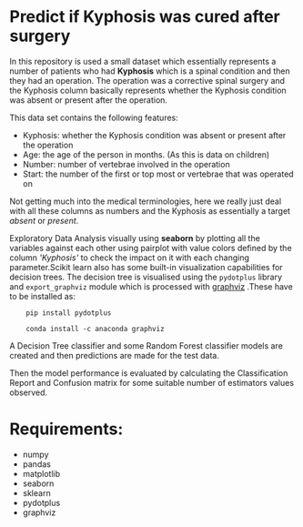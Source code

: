 # Predict if Kyphosis was cured after surgery

In this repository is used a small dataset which essentially represents a number of patients who had **Kyphosis** which is a spinal condition and then they had an operation. The operation was a corrective spinal surgery and the Kyphosis column basically represents whether the Kyphosis condition was absent or present after the operation.

This data set contains the following features:

- Kyphosis: whether the Kyphosis condition was absent or present after the operation
- Age: the age of the person in months. (As this is data on children)
- Number: number of vertebrae involved in the operation
- Start: the number of the first or top most or vertebrae that was operated on

Not getting much into the medical terminologies, here we really just deal with all these columns as numbers and the Kyphosis as essentially a target *absent* or *present*.

Exploratory Data Analysis visually using **seaborn** by plotting all the variables against each other using pairplot with value colors defined by the column *'Kyphosis'* to check the impact on it with each changing parameter.Scikit learn also has some built-in visualization capabilities for decision trees. The decision tree is visualised using the ```pydotplus``` library and ```export_graphviz``` module which is processed with [graphviz](http://graphviz.org/) .These have to be installed as:
  ```  
      pip install pydotplus
  ```
  
  ```
      conda install -c anaconda graphviz
  ```

A Decision Tree classifier and some Random Forest classifier models are created and then predictions are made for the test data. 

Then the model performance is evaluated by calculating the Classification Report and Confusion matrix for some suitable number of estimators values observed.

# Requirements:
- numpy
- pandas
- matplotlib
- seaborn
- sklearn
- pydotplus
- graphviz




